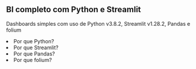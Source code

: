 <h2>BI completo com Python e Streamlit</h2>
<p> Dashboards simples com uso de Python v3.8.2, Streamlit v1.28.2, Pandas e folium</p>

<li>Por que Python?</li>
<li>Por que Streamlit? </li>
<li>Por que  Pandas?</li>
<li>Por que  folium?</li>

